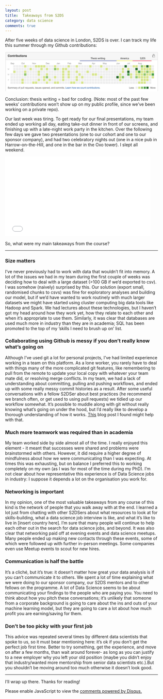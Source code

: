 ```yaml
---
layout: post
title:  Takeaways from S2DS 
category: data science
comments: true
---
```


After five weeks of data science in London, S2DS is over. I can track my life this summer through my Github contributions: 

<img src="https://raw.githubusercontent.com/linbug/linbug.github.io/master/_downloads/Github_contributions-01.jpg" title="Github year" style="margin: 0 auto;"/>

Conclusion: thesis writing = bad for coding. (Note: most of the past few weeks’ contributions won’t show up on my public profile, since we’ve been working on a private repo).

Our last week was tiring. To get ready for our final presentations, my team ended up working all day, eating take-out dinner in front of our screens, and finishing up with a late-night work party in the kitchen. Over the following few days we gave two presentations (one to our cohort and one to our sponsor company), and had two celebratory nights out (one in a nice pub in Harrow-on-the-Hill, and one in the bar in the Oxo tower). I slept all weekend.

<iframe src="//giphy.com/embed/ohqwEPmfK3Ouc" width="480" height="260" frameBorder="0" position=“center” class="giphy-embed" allowFullScreen></iframe>

So, what were my main takeaways from the course?

**********************

### Size matters
I’ve never previously had to work with data that wouldn’t fit into memory. A lot of the issues we had in my team during the first couple of weeks was deciding how to deal with a large dataset (>100 GB if we’d exported to csv). I was somehow (naively) surprised by this. Our solution (export small, randomised chunks to csvs) was fine for exploratory analyses and building our model, but if we’d have wanted to work routinely with much larger datasets we might have started using cluster computing big data tools like Hadoop and Spark. We had lectures about these technologies, but I haven’t got my head around how they work yet, how they relate to each other and when it’s appropriate to use them. Similarly, it was clear that databases are used much more in industry than they are in academia; SQL has been promoted to the top of my ’skills I need to brush up on’ list.

### Collaborating using Github is messy if you don’t really know what’s going on
Although I’ve used git a lot for personal projects, I’ve had limited experience working in a team on this platform. As a lone worker, you rarely have to deal with things many of the more complicated git features, like remembering to pull from the remote to update your local copy with whatever your team mate did, or resolving merge conflicts. In my team, we had a lack of understanding about committing, pulling and pushing workflows, and ended up with some really messy commit histories as a result. After some useful conversations with a fellow S2DSer about best practices (he recommend we branch often, or get used to using pull requests) we tidied up our workflow somewhat. It’s possible to muddle along with git without really knowing what’s going on under the hood, but I’d really like to develop a thorough understanding of how it works. [This](http://maryrosecook.com/blog/post/git-from-the-inside-out) blog post I found might help with that. 

### Much more teamwork was required than in academia
My team worked side by side almost all of the time. I really enjoyed this element -  it meant that successes were shared and problems were brainstormed with others. However, it did require a higher degree of mindfulness about how we were communicating than I was expecting. At times this was exhausting, but on balance I preferred this to working completely on my own (as I was for most of the time during my PhD). I’m not clear about how representative this experience is of Data Science jobs in industry: I suppose it depends a lot on the organisation you work for.

### Networking is important
In my opinion, one of the most valuable takeaways from any course of this kind is the network of people that you walk away with at the end. I learned a lot just from chatting with other S2DSers about what resources to look at for skills-building, what a data science job interview is like, and what it’s like to live in [insert country here]. I’m sure that many people will continue to help each other out in the search for data science jobs, and beyond. It was also clear that networking paid off at evening events and data science meetups. Many people ended up making new contacts through these events, some of which were followed up with further in-person meetings. Some companies even use Meetup events to scout for new hires. 

### Communication is half the battle
It’s a cliché, but it’s true: it doesn’t matter how great your data analysis is if you can’t communicate it to others. We spent a lot of time explaining what we were doing to our sponsor company, our S2DS mentors and to other fellows on the programme. A lot of Data Science seems to be about communicating your findings to the people who are paying you. You need to think about how you pitch these conversations; it’s unlikely that someone from a corporate background is going to care about the ins and outs of your machine learning model, but they are going to care a lot about how much profit you are earning/saving for them. 

### Don’t be too picky with your first job
This advice was repeated several times by different data scientists that spoke to us, so it must bear mentioning here: it’s ok if you don’t get the perfect job first time. Better to try something, get the experience, and move on after a few months, than wait around forever- as long as you can justify to a new employer why you left your old position (maybe you didn’t enjoy that industry/wanted more mentorship from senior data scientists etc.).But you shouldn’t be moving around too much otherwise it doesn’t look good.

**********************

I’ll wrap up there. Thanks for reading!

<div id="disqus_thread"></div>
<script type="text/javascript">
    /* * * CONFIGURATION VARIABLES * * */
    var disqus_shortname = 'linbug';
    
    /* * * DON'T EDIT BELOW THIS LINE * * */
    (function() {
        var dsq = document.createElement('script'); dsq.type = 'text/javascript'; dsq.async = true;
        dsq.src = '//' + disqus_shortname + '.disqus.com/embed.js';
        (document.getElementsByTagName('head')[0] || document.getElementsByTagName('body')[0]).appendChild(dsq);
    })();
</script>
<noscript>Please enable JavaScript to view the <a href="https://disqus.com/?ref_noscript" rel="nofollow">comments powered by Disqus.</a></noscript>
